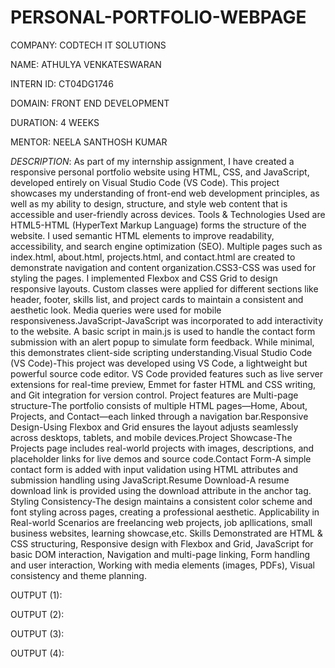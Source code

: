 # PERSONAL-PORTFOLIO-WEBPAGE

COMPANY: CODTECH IT SOLUTIONS

NAME: ATHULYA VENKATESWARAN

INTERN ID: CT04DG1746

DOMAIN: FRONT END DEVELOPMENT

DURATION: 4 WEEKS

MENTOR: NEELA SANTHOSH KUMAR

*DESCRIPTION*: As part of my internship assignment, I have created a responsive personal portfolio website using HTML, CSS, and JavaScript, developed entirely on Visual Studio Code (VS Code). This project showcases my understanding of front-end web development principles, as well as my ability to design, structure, and style web content that is accessible and user-friendly across devices. Tools & Technologies Used are HTML5-HTML (HyperText Markup Language) forms the structure of the website. I used semantic HTML elements to improve readability, accessibility, and search engine optimization (SEO). Multiple pages such as index.html, about.html, projects.html, and contact.html are created to demonstrate navigation and content organization.CSS3-CSS was used for styling the pages. I implemented Flexbox and CSS Grid to design responsive layouts. Custom classes were applied for different sections like header, footer, skills list, and project cards to maintain a consistent and aesthetic look. Media queries were used for mobile responsiveness.JavaScript-JavaScript was incorporated to add interactivity to the website. A basic script in main.js is used to handle the contact form submission with an alert popup to simulate form feedback. While minimal, this demonstrates client-side scripting understanding.Visual Studio Code (VS Code)-This project was developed using VS Code, a lightweight but powerful source code editor. VS Code provided features such as live server extensions for real-time preview, Emmet for faster HTML and CSS writing, and Git integration for version control. Project features are Multi-page structure-The portfolio consists of multiple HTML pages—Home, About, Projects, and Contact—each linked through a navigation bar.Responsive Design-Using Flexbox and Grid ensures the layout adjusts seamlessly across desktops, tablets, and mobile devices.Project Showcase-The Projects page includes real-world projects with images, descriptions, and placeholder links for live demos and source code.Contact Form-A simple contact form is added with input validation using HTML attributes and submission handling using JavaScript.Resume Download-A resume download link is provided using the download attribute in the anchor tag. Styling Consistency-The design maintains a consistent color scheme and font styling across pages, creating a professional aesthetic. Applicability in Real-world Scenarios are freelancing web projects, job apllications, small business websites, learning showcase,etc. Skills Demonstrated are HTML & CSS structuring, Responsive design with Flexbox and Grid, JavaScript for basic DOM interaction, Navigation and multi-page linking, Form handling and user interaction, Working with media elements (images, PDFs), Visual consistency and theme planning.

OUTPUT (1): 

OUTPUT (2):

OUTPUT (3): 

OUTPUT (4):



